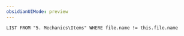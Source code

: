 ```yaml
---
obsidianUIMode: preview
---
```

```dataview
LIST FROM "5. Mechanics\Items" WHERE file.name != this.file.name
```